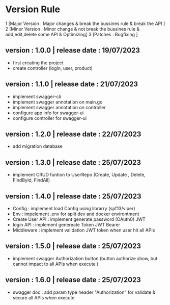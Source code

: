 # Version Rule

1 [Major Version : Major changes & break the bussines rule & break the API ]
2 [Minor Version : Minor change & not break the bussines rule & add,edit,delete some API & Optimizing]
3 [Patches : Bugfixing ]

## version : 1.0.0 | release date : 19/07/2023
- first creating the project
- create controller (login, user, product)


## version : 1.1.0 | release date : 21/07/2023
- implement swagger-cli
- implement swagger annotation on main.go 
- implement swagger annotation on controller
- configure app info for swagger-ui
- configure controller for swagger-ui

## version : 1.2.0 | release date : 22/07/2023
- add migration database 

## version : 1.3.0 | release date : 25/07/2023
- implement CRUD funtion to UserRepo  (Create, Update , Delete, FindById, FindAll)

## version : 1.4.0 | release date : 25/07/2023
- Config : implement load Config using librarry (spf13/viper)
- Env : impelement .env for split dev and docker environtment
- Create User API : implement generate password (OAuth0) JWT
- login API : implement genereate Token JWT Bearer
- Middleware : implement validation JWT token when user hit all APIs

## version : 1.5.0 | release date : 25/07/2023
- implement swagger Authorization button (button authorize show, but cannot impact to all APIs when execute )

## version : 1.6.0 | release date : 25/07/2023
- swagger doc : add param type header "Authorization" for validate & secure all APIs when execute





